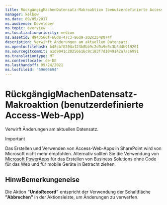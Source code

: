 ```yaml
---
title: RückgängigMachenDatensatz-Makroaktion (benutzerdefinierte Access-Web-App)
manager: kelbow
ms.date: 09/05/2017
ms.audience: Developer
ms.topic: overview
ms.localizationpriority: medium
ms.assetid: d943560f-66d8-47c3-96d9-202c2548874f
description: Verwirft Änderungen am aktuellen Datensatz.
ms.openlocfilehash: b48cbf8204a123b8bb9c2d9a9e5c3b8d4b919201
ms.sourcegitcommit: a1d9041c20256616c9c183f7d1049142a7ac6991
ms.translationtype: MT
ms.contentlocale: de-DE
ms.lasthandoff: 09/24/2021
ms.locfileid: "59605694"
---
```

# <a name="undorecord-macro-action-access-custom-web-app"></a>RückgängigMachenDatensatz-Makroaktion (benutzerdefinierte Access-Web-App)

Verwirft Änderungen am aktuellen Datensatz.
  
> [!IMPORTANT]
> Das Erstellen und Verwenden von Access-Web-Apps in SharePoint wird von Microsoft nicht mehr empfohlen. Alternativ sollten Sie die Verwendung von [Microsoft PowerApps](https://powerapps.microsoft.com/en-us/) für das Erstellen von Business Solutions ohne Code für das Web und für mobile Geräte in Betracht ziehen. 
  
## <a name="remarks"></a>HinwBemerkungeneise

Die Aktion **"UndoRecord"** entspricht der Verwendung der Schaltfläche **"Abbrechen"** in der Aktionsleiste, um Änderungen zu verwerfen. 
  

